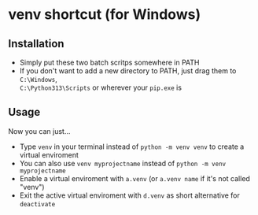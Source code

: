 # venv shortcut (for Windows)
## Installation
- Simply put these two batch scritps somewhere in PATH
- If you don't want to add a new directory to PATH, just drag them to `C:\Windows`,<br> `C:\Python313\Scripts` or wherever your `pip.exe` is

## Usage
Now you can just...
- Type `venv` in your terminal instead of `python -m venv venv` to create a virtual enviroment
- You can also use `venv myprojectname` instead of `python -m venv myprojectname`
- Enable a virtual enviroment with `a.venv` (or `a.venv name` if it's not called "venv")
- Exit the active virtual enviroment with `d.venv` as short alternative for `deactivate`
